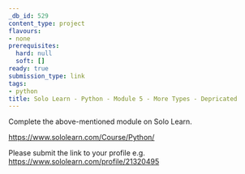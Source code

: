 ```yaml
---
_db_id: 529
content_type: project
flavours:
- none
prerequisites:
  hard: null
  soft: []
ready: true
submission_type: link
tags:
- python
title: Solo Learn - Python - Module 5 - More Types - Depricated
---
```


Complete the above-mentioned module on Solo Learn.

https://www.sololearn.com/Course/Python/

Please submit the link to your profile e.g. https://www.sololearn.com/profile/21320495
